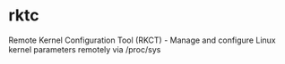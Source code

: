 # rktc
Remote Kernel Configuration Tool (RKCT) - Manage and configure Linux kernel parameters remotely via /proc/sys
